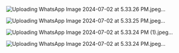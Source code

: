 

![Uploading WhatsApp Image 2024-07-02 at 5.33.26 PM.jpeg…]()


![Uploading WhatsApp Image 2024-07-02 at 5.33.25 PM.jpeg…]()


![Uploading WhatsApp Image 2024-07-02 at 5.33.24 PM (1).jpeg…]()

![Uploading WhatsApp Image 2024-07-02 at 5.33.24 PM.jpeg…]()




